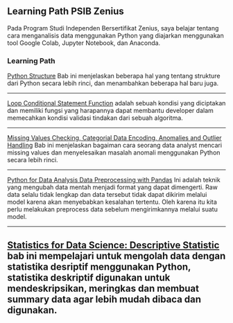 ## Learning Path PSIB Zenius

Pada Program Studi Independen Bersertifikat Zenius, saya belajar tentang cara menganalisis data menggunakan Python yang diajarkan menggunakan tool Google Colab, Jupyter Notebook, dan Anaconda.

### Learning Path  

[Python Structure](https://github.com/luckykumala/luckykumala_DA.github.io/blob/master/PSIB%20Zenius/Python%20Structure.ipynb)
Bab ini menjelaskan beberapa hal yang tentang strukture dari Python secara lebih rinci, dan menambahkan beberapa hal baru juga.

---
[Loop Conditional Statement Function](https://github.com/luckykumala/luckykumala_DA.github.io/blob/master/PSIB%20Zenius/Loop%2C%20Conditional%20Statement%20%26%20Function.ipynb)
adalah sebuah kondisi yang diciptakan dan memiliki fungsi yang harapannya dapat membantu developer dalam memecahkan kondisi validasi tindakan dari sebuah algoritma.

---
[Missing Values Checking, Categorial Data Encoding, Anomalies and Outlier Handling](https://github.com/luckykumala/luckykumala_DA.github.io/blob/master/PSIB%20Zenius/Missing%20Values%20Checking%2C%20Categorial%20Data%20Encoding%2C%20Anomalies%20and%20Outlier%20Handling.ipynb)
Bab ini menjelaskan bagaiman cara seorang data analyst mencari missing values dan menyelesaikan masalah anomali menggunakan Python secara lebih rinci.

---
[Python for Data Analysis Data Preprocessing with Pandas](https://github.com/luckykumala/luckykumala_DA.github.io/blob/master/PSIB%20Zenius/Python%20for%20Data%20Analysis%20%20Data%20Preprocessing%20with%20Pandas.ipynb)
Ini adalah teknik yang mengubah data mentah menjadi format yang dapat dimengerti. Raw data selalu tidak lengkap dan data tersebut tidak dapat dikirim melalui model karena akan menyebabkan kesalahan tertentu. Oleh karena itu kita perlu melakukan preprocess data sebelum mengirimkannya melalui suatu model.

---
[Statistics for Data Science: Descriptive Statistic](https://github.com/luckykumala/luckykumala_DA.github.io/blob/master/PSIB%20Zenius/Python%20for%20Data%20Analysis%20%20Data%20Preprocessing%20with%20Pandas.ipynb)
bab ini mempelajari untuk mengolah data dengan statistika desriptif menggunakan Python, statistika deskriptif digunakan untuk mendeskripsikan, meringkas dan membuat summary data agar lebih mudah dibaca dan digunakan.
---

